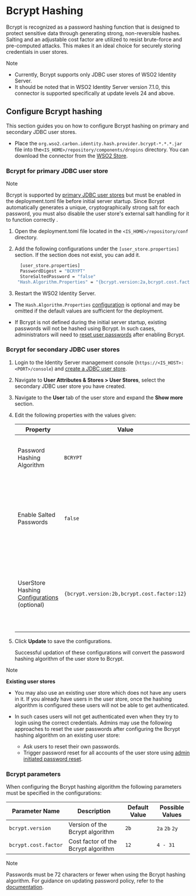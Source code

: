 # Bcrypt Hashing

Bcrypt is recognized as a password hashing function that is designed to protect sensitive data through generating strong, non-reversible hashes. Salting and an adjustable cost factor are utilized to resist brute-force and pre-computed attacks. This makes it an ideal choice for securely storing credentials in user stores.

> [!NOTE]
> * Currently, Bcrypt supports only JDBC user stores of WSO2 Identity Server.
> * It should be noted that in WSO2 Identity Server version 7.1.0, this connector is supported specifically at update levels 24 and above.

## Configure Bcrypt hashing

This section guides you on how to configure Bcrypt hashing on primary and secondary JDBC user stores.
* Place the `org.wso2.carbon.identity.hash.provider.bcrypt-*.*.*.jar` file into the`<IS_HOME>/repository/components/dropins` directory. You can download the connector from the [WSO2 Store](https://store.wso2.com/connector/identity-hash-provider-bcrypt).
### Bcrypt for primary JDBC user store

> [!NOTE]
> Bcrypt is supported by 
[primary JDBC user stores](https://is.docs.wso2.com/en/7.0.0/guides/users/user-stores/primary-user-store/configure-a-jdbc-user-store/) but must be enabled in the deployment.toml file before initial server startup. Since Bcrypt automatically generates a unique, cryptographically strong salt for each password, you must also disable the user store's external salt handling for it to function correctly .

1. Open the deployment.toml file located in the `<IS_HOME>/repository/conf` directory.

2. Add the following configurations under the `[user_store.properties]` section. If the section does not exist, you can add it.

   ```bash
     [user_store.properties]
     PasswordDigest = "BCRYPT"
     StoreSaltedPassword = "false"
    "Hash.Algorithm.Properties" = "{bcrypt.version:2a,bcrypt.cost.factor:10}"
   ```
3. Restart the WSO2 Identity Server.

* The `Hash.Algorithm.Properties` [configuration](#bcrypt-parameters) is optional and may be omitted if the default values are sufficient for the deployment.
  
* If Bcrypt is not defined during the initial server startup, existing passwords will not be hashed using Bcrypt. In such cases, administrators will need to [reset user passwords](https://is.docs.wso2.com/en/latest/guides/account-configurations/account-recovery/password-recovery/) after enabling Bcrypt.
  
### Bcrypt for secondary JDBC user stores

1. Login to the Identity Server management console (`https://<IS_HOST>:<PORT>/console`) and [create a JDBC user store](https://is.docs.wso2.com/en/7.0.0/guides/users/user-stores/configure-secondary-user-stores/).

2. Navigate to **User Attributes & Stores > User Stores**, select the secondary JDBC user store you have created.
   
3. Navigate to the **User** tab of the user store and expand the **Show more** section.

5. Edit the following properties with the values given:

   <table>
    <thead>
    <tr class="header">
    <th>Property</th>
    <th>Value</th>
    <th>Description</th>
    </tr>
    </thead>
    <tbody>
    <tr class="odd">
    <td>Password Hashing Algorithm</td>
    <td><code>BCRYPT</code></td>
    <td>Name of the hashing algorithm supported by the user store.</td>
    </tr>
    <tr class = "odd">
    <td>Enable Salted Passwords</td>
    <td><code>false</code></td>
    <td>Determines whether passwords are stored with an additional salt. For bcrypt, this should be set to false.</td>
    </tr>
    <tr class="even">
    <td>UserStore Hashing <a href="#bcrypt-parameters">Configurations</a> (optional)</td>
    <td><code>{bcrypt.version:2b,bcrypt.cost.factor:12}</code></td>
    <td>Additional parameters required for password hashing algorithm. This should be given in JSON format.</td>
        </tbody>
    </table>

5. Click **Update** to save the configurations.

   Successful updation of these configurations will convert the password hashing algorithm of the user store to Bcrypt.

> [!NOTE]
>  **Existing user stores**
> - You may also use an existing user store which does not have any users in it. If you already have users in the user store, once the hashing algorithm is configured these users will not be able to get authenticated.
>
> - In such cases users will not get authenticated even when they try to login using the correct  credentials. Admins may use the following approaches to reset the user passwords after configuring the Bcrypt hashing algorithm on an existing user store:
>   - Ask users to reset their own passwords.
>   - Trigger password reset for all accounts of the user store using [admin initiated password reset](https://is.docs.wso2.com/en/7.0.0/guides/users/manage-users/#reset-the-users-password).

### Bcrypt parameters 

   When configuring the Bcrypt hashing algorithm the following parameters must be specified in the configurations:
   
   <table>
  <thead>
    <tr class="header">
      <th >Parameter Name</th>
      <th>Description</th>
      <th>Default Value</th>
      <th>Possible Values</th>
    </tr>
  </thead>
  <tbody>
    <tr class="odd">
      <td><code>bcrypt.version</code></td>
      <td>Version of the Bcrypt algorithm</td>
      <td><code>2b</code></td>
      <td><code>2a</code> <code>2b</code> <code>2y</code></td>
    </tr>
    <tr class="even">
      <td><code>bcrypt.cost.factor</code></td>
      <td>Cost factor of the Bcrypt algorithm</td>
      <td><code>12</code></td>
      <td><code>4 - 31</code></td>
    </tr>
  </tbody>
</table>

>[!NOTE]
>Passwords must be 72 characters or fewer when using the Bcrypt hashing algorithm. For guidance on updating password policy, refer to the [documentation](https://is.docs.wso2.com/en/7.1.0/guides/account-configurations/login-security/password-validation/#password-input-validation).
   
